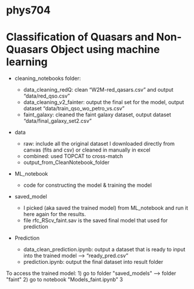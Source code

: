 # phys704

Classification of Quasars and Non-Quasars Object using machine learning
=======

- cleaning_notebooks folder:
    - data_cleaning_redQ: clean “W2M-red_qasars.csv” and output “data/red_qso.csv”
    - data_cleaning_v2_fainter: output the final set for the model, output dataset “data/train_qso_wo_petro_vs.csv”
    - faint_galaxy: cleaned the faint galaxy dataset, output dataset “data/final_galaxy_set2.csv” 
    
- data
    - raw: include all the original dataset I downloaded directly from canvas (fits and csv) or cleaned in manually in excel
    - combined: used TOPCAT to cross-match
    - output_from_CleanNotebook_folder
    
- ML_notebook
    - code for constructing the model & training the model
- saved_model
    - I picked (aka saved the trained model) from ML_notebook and run it here again for the results. 
    - file rfc_RScv_faint.sav is the saved final model that used for prediction
- Prediction
    - data_clean_prediction.ipynb: output a dataset that is ready to input into the trained model —> “ready_pred.csv”
    - prediction.ipynb: output the final dataset into result folder
    
    

To access the trained model:
    1) go to folder "saved_models" --> folder "faint"
    2) go to notebook "Models_faint.ipynb"
    3
